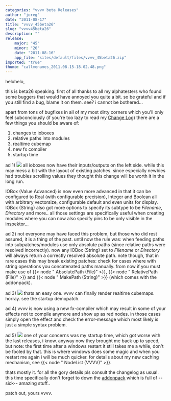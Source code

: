 ```yaml
---
categories: "vvvv beta Releases"
author: "joreg"
date: "2011-08-17"
title: "vvvv_45beta26"
slug: "vvvv45beta26"
description: ""
release: 
    major: "45"
    minor: "26"
    date: "2011-08-16"
    app_file: "sites/default/files/vvvv_45beta26.zip"
imported: "true"
thumb: "callmenames_2011.08.15-18.02.48.png"
---
```



helohelo,

this is beta26 speaking. first of all thanks to all my alphatesters who found some buggers that would have annoyed you quite a bit. so be grateful and if you still find a bug, blame it on them. see? i cannot be bothered... 

apart from tons of bugfixes in all of my most dirty corners which you'll only feel subconciously (if you're too lazy to read my [Change Log](https://betadocs.vvvv.org/changelog/index.html)) there are a few things you should be aware of:
1. changes to ioboxes
2. relative paths into modules
3. realtime cubemap
4. new fx compiler
5. startup time
<!--break-->
ad 1) 
![](callmenames_2011.08.15-18.02.48.png) 
all ioboxes now have their inputs/outputs on the left side. while this may mess a bit with the layout of existing patches. since especially newbies had troubles scrolling values they thought this change will be worth it in the long run. 

IOBox (Value Advanced) is now even more advanced in that it can be configured to Real (with configurable precision), Integer and Boolean all with arbitrary vectorsize, configurable default and even units for display. 
IOBox (String) also got more options to specify its subtype to be *Filename*, *Directory* and more..
all those settings are specifically useful when creating modules where you can now also specify pins to be only visible in the inspektor...

ad 2) 
not everyone may have faced this problem, but those who did rest assured, it is a thing of the past. until now the rule was: when feeding paths into subpatches/modules use only absolute paths (since relative paths were resolved incorrectly). now any IOBox (String) set to *Filename* or *Directory* will always return a correctly resolved absolute path. note though, that in rare cases this may break existing patches: check for cases where with string operations you concatenated paths manually. from now if you must make use of {{< node " AbsolutePath (File)" >}}, {{< node " RelativePath (File)" >}} and {{< node " MakePath (String)" >}} (which comes with the addonpack).

ad 3)
![](Kubus-DirectX%20Renderer_2011.08.15-18.07.33.png) 
thats an easy one. vvvv can finally render realtime cubemaps. horray. see the startup demopatch. 

ad 4) 
vvvv is now using a new fx-compiler which may result in some of your effects not to compile anymore and show up as red nodes. in those cases simply open the effect and check the error-message which most likely is just a simple syntax problem. 

ad 5)
![](callmenames_2011.08.17-19.15.38.png) 
one of your concerns was my startup time, which got worse with the last releases, i know. anyway now they brought me back up to speed, but note: the first time after a windows restart it still takes me a while, don't be fooled by that. this is where windows does some magic and when you restart me again i will be much quicker. for details about my new caching mechanism, see {{< node " NodeList (VVVV)" >}}.

thats mostly it. for all the gory details pls consult the changelog as usual. this time specifically don't forget to down the [addonpack](/blog/2011/addons45beta2601) which is full of --sick-- amazing stuff..

patch out,
yours vvvv.